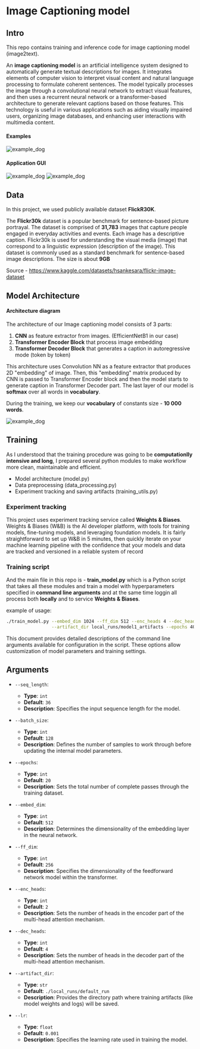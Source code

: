# Image Captioning model 

## Intro
This repo contains training and inference code for image captioning model (image2text).

An **image captioning model** is an artificial intelligence system designed to automatically generate textual descriptions for images. It integrates elements of computer vision to interpret visual content and natural language processing to formulate coherent sentences. The model typically processes the image through a convolutional neural network to extract visual features, and then uses a recurrent neural network or a transformer-based architecture to generate relevant captions based on those features. This technology is useful in various applications such as aiding visually impaired users, organizing image databases, and enhancing user interactions with multimedia content.
#### Examples
![example_dog](media/caption_examples.png)

#### Application GUI
![example_dog](media/example_dog.png)
![example_dog](media/example_baseball.png)

## Data
In this project, we used publicly available dataset **FlickR30K**.

The **Flickr30k** dataset is a popular benchmark for sentence-based picture portrayal. The dataset is comprised of **31,783** images that capture people engaged in everyday activities and events. Each image has a descriptive caption. Flickr30k is used for understanding the visual media (image) that correspond to a linguistic expression (description of the image). This dataset is commonly used as a standard benchmark for sentence-based image descriptions. 
The size is about **9GB**

Source - https://www.kaggle.com/datasets/hsankesara/flickr-image-dataset

## Model Architecture
#### Architecture diagram
The architecture of our Image captioning model consists of 3 parts:
  1) **CNN** as feature extractor from images. (EfficientNetB1 in our case)
  2) **Transformer Encoder Block** that process image embedding
  3) **Transformer Decoder Block** that generates a caption in autoregressive mode (token by token)

This architecture uses Convolution NN as a feature extractor that produces 2D "embedding" of image. Then, this "embedding" matrix produced by CNN is passed to Transformer Encoder block and then the model starts to generate caption in Transformer Decoder part. The last layer of our model is **softmax** over all words in **vocabulary**.

During the training, we keep our **vocabulary** of constants size - **10 000 words**.

![example_dog](media/architecture.png)

## Training
As I understood that the training procedure was going to be **computationlly intensive and long**, I prepared several python modules to make workflow more clean, maintainable and efficient.
  - Model architecture (model.py)
  - Data preprocessing (data_processing.py)
  - Experiment tracking and saving artifacts (training_utils.py)

### Experiment tracking
This project uses experiment tracking service called **Weights & Biases**. Weights & Biases (W&B) is the AI developer platform, with tools for training models, fine-tuning models, and leveraging foundation models.
It is fairly straightforward to set up W&B in 5 minutes, then quickly iterate on your machine learning pipeline with the confidence that your models and data are tracked and versioned in a reliable system of record


### Training script
And the main file in this repo is - **train_model.py** which is a Python script that takes all these modules and train a model with hyperparameters specified in **command line arguments** and at the same time loggin all process both **locally** and to service **Weights & Biases**.

example of usage:
```bash
./train_model.py --embed_dim 1024 --ff_dim 512 --enc_heads 4 --dec_heads 4\
                 --artifact_dir local_runs/model1_artifacts --epochs 40 --lr 0.001
```

This document provides detailed descriptions of the command line arguments available for configuration in the script. These options allow customization of model parameters and training settings.

## Arguments

- `--seq_length`: 
  - **Type**: `int`
  - **Default**: `36`
  - **Description**: Specifies the input sequence length for the model.

- `--batch_size`: 
  - **Type**: `int`
  - **Default**: `128`
  - **Description**: Defines the number of samples to work through before updating the internal model parameters.

- `--epochs`: 
  - **Type**: `int`
  - **Default**: `20`
  - **Description**: Sets the total number of complete passes through the training dataset.

- `--embed_dim`: 
  - **Type**: `int`
  - **Default**: `512`
  - **Description**: Determines the dimensionality of the embedding layer in the neural network.

- `--ff_dim`: 
  - **Type**: `int`
  - **Default**: `256`
  - **Description**: Specifies the dimensionality of the feedforward network model within the transformer.

- `--enc_heads`: 
  - **Type**: `int`
  - **Default**: `2`
  - **Description**: Sets the number of heads in the encoder part of the multi-head attention mechanism.

- `--dec_heads`: 
  - **Type**: `int`
  - **Default**: `4`
  - **Description**: Sets the number of heads in the decoder part of the multi-head attention mechanism.

- `--artifact_dir`: 
  - **Type**: `str`
  - **Default**: `./local_runs/default_run`
  - **Description**: Provides the directory path where training artifacts (like model weights and logs) will be saved.

- `--lr`: 
  - **Type**: `float`
  - **Default**: `0.001`
  - **Description**: Specifies the learning rate used in training the model.


